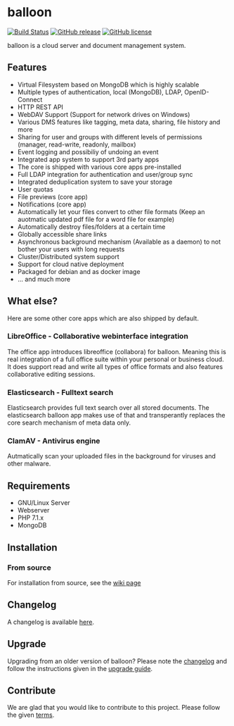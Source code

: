 # balloon

[![Build Status](https://travis-ci.org/gyselroth/balloon.svg?branch=v2)](https://travis-ci.org/gyselroth/balloon)
[![GitHub release](https://img.shields.io/github/release/gyselroth/balloon.svg)](https://github.com/gyselroth/balloon/releases)
[![GitHub license](https://img.shields.io/badge/license-GPL-blue.svg)](https://raw.githubusercontent.com/gyselroth/balloon/master/LICENSE)

balloon is a cloud server and document management system.

## Features

* Virtual Filesystem based on MongoDB which is highly scalable
* Multiple types of authentication, local (MongoDB), LDAP, OpenID-Connect
* HTTP REST API
* WebDAV Support (Support for network drives on Windows)
* Various DMS features like tagging, meta data, sharing, file history and more
* Sharing for user and groups with different levels of permissions (manager, read-write, readonly, mailbox)
* Event logging and possibiliy of undoing an event
* Integrated app system to support 3rd party apps
* The core is shipped with various core apps pre-installed
* Full LDAP integration for authentication and user/group sync
* Integrated deduplication system to save your storage
* User quotas
* File previews (core app)
* Notifications (core app)
* Automatically let your files convert to other file formats (Keep an auotmatic updated pdf file for a word file for example)
* Automatically destroy files/folders at a certain time
* Globally accessible share links 
* Asynchronous background mechanism (Available as a daemon) to not bother your users with long requests
* Cluster/Distributed system support
* Support for cloud native deployment
* Packaged for debian and as docker image
* ... and much more

## What else?

Here are some other core apps which are also shipped by default.

### LibreOffice - Collaborative webinterface integration

The office app introduces libreoffice (collabora) for balloon. Meaning this is real integration of a full office suite within your personal or business cloud. It does support read and write all types of office formats and also features collaborative editing sessions.

### Elasticsearch - Fulltext search

Elasticsearch provides full text search over all stored documents. The elasticsearch balloon app makes use of that and transperantly replaces the core search mechanism of meta data only.

### ClamAV - Antivirus engine

Autmatically scan your uploaded files in the background for viruses and other malware.

## Requirements

* GNU/Linux Server
* Webserver
* PHP 7.1.x
* MongoDB

## Installation
### From source
For installation from source, see the [wiki page](https://github.com/gyselroth/balloon/wiki/Install-balloon-from-source-(v2))

## Changelog
A changelog is available [here](https://github.com/gyselroth/balloon/CHANGELOG.md).

## Upgrade
Upgrading from an older version of balloon? Please note the [changelog](https://github.com/gyselroth/balloon/CHANGELOG.md) and follow the instructions given 
in the [upgrade guide](https://github.com/gyselroth/balloon/UPGRADE.md).

## Contribute
We are glad that you would like to contribute to this project. Please follow the given [terms](https://github.com/gyselroth/balloon/CONTRIBUTE.md).

